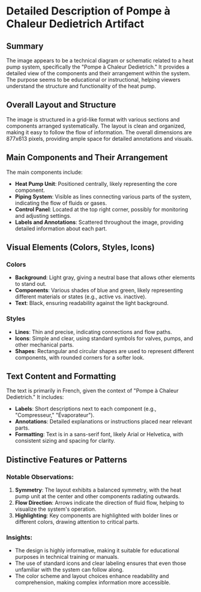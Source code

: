 # Detailed Description of Pompe à Chaleur Dedietrich Artifact

## Summary
The image appears to be a technical diagram or schematic related to a heat pump system, specifically the "Pompe à Chaleur Dedietrich." It provides a detailed view of the components and their arrangement within the system. The purpose seems to be educational or instructional, helping viewers understand the structure and functionality of the heat pump.

## Overall Layout and Structure
The image is structured in a grid-like format with various sections and components arranged systematically. The layout is clean and organized, making it easy to follow the flow of information. The overall dimensions are 877x613 pixels, providing ample space for detailed annotations and visuals.

## Main Components and Their Arrangement
The main components include:
- **Heat Pump Unit**: Positioned centrally, likely representing the core component.
- **Piping System**: Visible as lines connecting various parts of the system, indicating the flow of fluids or gases.
- **Control Panel**: Located at the top right corner, possibly for monitoring and adjusting settings.
- **Labels and Annotations**: Scattered throughout the image, providing detailed information about each part.

## Visual Elements (Colors, Styles, Icons)
### Colors
- **Background**: Light gray, giving a neutral base that allows other elements to stand out.
- **Components**: Various shades of blue and green, likely representing different materials or states (e.g., active vs. inactive).
- **Text**: Black, ensuring readability against the light background.

### Styles
- **Lines**: Thin and precise, indicating connections and flow paths.
- **Icons**: Simple and clear, using standard symbols for valves, pumps, and other mechanical parts.
- **Shapes**: Rectangular and circular shapes are used to represent different components, with rounded corners for a softer look.

## Text Content and Formatting
The text is primarily in French, given the context of "Pompe à Chaleur Dedietrich." It includes:
- **Labels**: Short descriptions next to each component (e.g., "Compresseur," "Évaporateur").
- **Annotations**: Detailed explanations or instructions placed near relevant parts.
- **Formatting**: Text is in a sans-serif font, likely Arial or Helvetica, with consistent sizing and spacing for clarity.

## Distinctive Features or Patterns
### Notable Observations:
1. **Symmetry**: The layout exhibits a balanced symmetry, with the heat pump unit at the center and other components radiating outwards.
2. **Flow Direction**: Arrows indicate the direction of fluid flow, helping to visualize the system's operation.
3. **Highlighting**: Key components are highlighted with bolder lines or different colors, drawing attention to critical parts.

### Insights:
- The design is highly informative, making it suitable for educational purposes in technical training or manuals.
- The use of standard icons and clear labeling ensures that even those unfamiliar with the system can follow along.
- The color scheme and layout choices enhance readability and comprehension, making complex information more accessible.